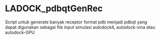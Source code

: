 # LADOCK_pdbqtGenRec
Script untuk generate banyak receptor format pdb menjadi pdbqt yang dapat digunakan sebagai file input simulasi autodock4, autodock-vina atau autodock-GPU 
